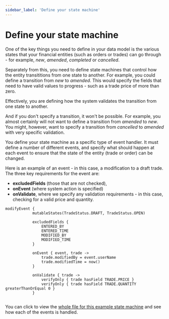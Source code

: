 ```yaml
---
sidebar_label: 'Define your state machine'
---
```


# Define your state machine

One of the key things you need to define in your data model is the various states that your financial entities (such as orders or trades) can go through - for example, *new*, *amended*, *completed* or *cancelled*.

Separately from this, you need to define state machines that control how the entity transititions from one state to another. For example, you could define a transition from *new* to *amended*. This would specify the fields that need to have valid values to progress - such as a trade price of more than zero.

Effectively, you are defining how the system validates the transition from one state to another.

And if you don't specify a transition, it won't be possible. For example, you almost certainly will not want to define a transition from *amended* to *new*. You might, however, want to specify a transition from *cancelled* to *amended* with very specific validation.

You define your state machine as a specific type of event handler. It must define a number of different events, and specify what should happen at each event to ensure that the state of the entity (trade or order) can be changed.

Here is an example of an event - in this case, a modification to a draft trade. The three key requirements for the event are:

* **excludedFields** (those that are not checked),
*  **onEvent**  (where system action is specified) 
*  **onValidate**, where we specify any validation requirements - in this case, checking for a valid price and quantity.

```
modifyEvent {
            mutableStates(TradeStatus.DRAFT, TradeStatus.OPEN)

            excludedFields {
                ENTERED_BY
                ENTERED_TIME
                MODIFIED_BY
                MODIFIED_TIME
            }

            onEvent { event, trade ->
                trade.modifiedBy = event.userName
                trade.modifiedTime = now()
            }

            onValidate { trade ->
                verifyOnly { trade hasField TRADE.PRICE }
                verifyOnly { trade hasField TRADE.QUANTITY greaterThanOrEqual 0 }
            }


```

You can click to view the [whole file for this example state machine](/server/state-machine-example/) and see how each of the events is handled.





